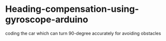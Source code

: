 # Heading-compensation-using-gyroscope-arduino
coding the car which can turn 90-degree accurately for avoiding obstacles 
